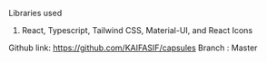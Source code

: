 Libraries used

1.  React, Typescript,  Tailwind CSS, Material-UI, and React Icons

Github link: https://github.com/KAIFASIF/capsules
Branch : Master